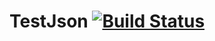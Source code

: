 # TestJson [![Build Status](https://travis-ci.org/omalovanyi/TestJson.svg?branch=master)](https://travis-ci.org/omalovanyi/TestJson)